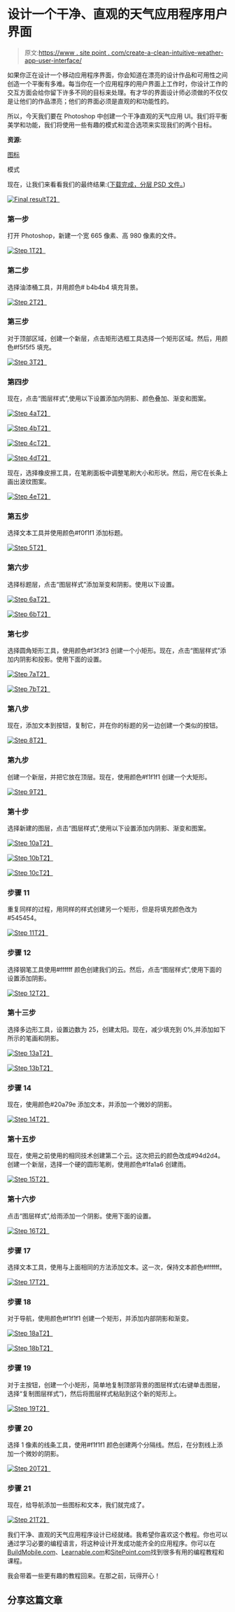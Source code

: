 # 设计一个干净、直观的天气应用程序用户界面

> 原文:[https://www . site point . com/create-a-clean-intuitive-weather-app-user-interface/](https://www.sitepoint.com/create-a-clean-intuitive-weather-app-user-interface/)

如果你正在设计一个移动应用程序界面，你会知道在漂亮的设计作品和可用性之间创造一个平衡有多难。每当你在一个应用程序的用户界面上工作时，你设计工作的交互方面会给你留下许多不同的目标来处理。有才华的界面设计师必须做的不仅仅是让他们的作品漂亮；他们的界面必须是直观的和功能性的。

所以，今天我们要在 Photoshop 中创建一个干净直观的天气应用 UI。我们将平衡美学和功能，我们将使用一些有趣的模式和混合选项来实现我们的两个目标。

**资源:**

[图标](http://www.smashingmagazine.com/2011/12/29/freebie-free-vector-web-icons-91-icons/)

模式

现在，让我们来看看我们的最终结果:([下载完成，分层 PSD 文件。](https://www.dropbox.com/s/qyehjbj2zsv2f9i/clean-weather-app-ui.zip))

[![Final result](../Images/13c1bbbdbd55cf274ed8c94bae813ea6.png)T2】](https://www.sitepoint.com/wp-content/uploads/2013/01/Final-result7.jpg)

### 第一步

打开 Photoshop，新建一个宽 665 像素、高 980 像素的文件。

[![Step 1](../Images/e41ca8cda78c0f1ab74f74702a3c0174.png)T2】](https://www.sitepoint.com/wp-content/uploads/2013/01/Step-19.jpg)

### 第二步

选择油漆桶工具，并用颜色# b4b4b4 填充背景。

[![Step 2](../Images/fcd50deadb13239531dee40285c2cbd0.png)T2】](https://www.sitepoint.com/wp-content/uploads/2013/01/Step-22.jpg)

### 第三步

对于顶部区域，创建一个新层，点击矩形选框工具选择一个矩形区域。然后，用颜色#f5f5f5 填充。

[![Step 3](../Images/e7f54f8964653f1acf6f288639562a24.png)T2】](https://www.sitepoint.com/wp-content/uploads/2013/01/Step-32.jpg)

### 第四步

现在，点击“图层样式”,使用以下设置添加内阴影、颜色叠加、渐变和图案。

[![Step 4a](../Images/eb997c90f946d248ead47031e4905ae1.png)T2】](https://www.sitepoint.com/wp-content/uploads/2013/01/Step-4a.jpg)

[![Step 4b](../Images/2c72c534e5bf6bfc26159bf4845fb112.png)T2】](https://www.sitepoint.com/wp-content/uploads/2013/01/Step-4b.jpg)

[![Step 4c](../Images/5601fcb88840a235a0d49024a969f1c6.png)T2】](https://www.sitepoint.com/wp-content/uploads/2013/01/Step-4c.jpg)

[![Step 4d](../Images/79168508a9ef160d7d5164ab055d9ce7.png)T2】](https://www.sitepoint.com/wp-content/uploads/2013/01/Step-4d.jpg)

现在，选择橡皮擦工具，在笔刷面板中调整笔刷大小和形状。然后，用它在长条上画出波纹图案。

[![Step 4e](../Images/ca3d8673719d172a32dfa9b0eae9e5b1.png)T2】](https://www.sitepoint.com/wp-content/uploads/2013/01/Step-4e.jpg)

### 第五步

选择文本工具并使用颜色#f0f1f1 添加标题。

[![Step 5](../Images/8d51820148b81627bc97b61cdf6b9139.png)T2】](https://www.sitepoint.com/wp-content/uploads/2013/01/Step-52.jpg)

### 第六步

选择标题层，点击“图层样式”添加渐变和阴影。使用以下设置。

[![Step 6a](../Images/5939ebf80fab874f0b57e77c6e07a72f.png)T2】](https://www.sitepoint.com/wp-content/uploads/2013/01/Step-6a.jpg)

[![Step 6b](../Images/112e8f355901e02c19413c6704a0d13a.png)T2】](https://www.sitepoint.com/wp-content/uploads/2013/01/Step-6b.jpg)

### 第七步

选择圆角矩形工具，使用颜色#f3f3f3 创建一个小矩形。现在，点击“图层样式”添加内阴影和投影。使用下面的设置。

[![Step 7a](../Images/5b45291135be3cf53f83bab41c4eee74.png)T2】](https://www.sitepoint.com/wp-content/uploads/2013/01/Step-7a1.jpg)

[![Step 7b](../Images/b29f64e7c1a89b66acae8cb2102954ad.png)T2】](https://www.sitepoint.com/wp-content/uploads/2013/01/Step-7b1.jpg)

### 第八步

现在，添加文本到按钮，复制它，并在你的标题的另一边创建一个类似的按钮。

[![Step 8](../Images/064c1f592a7eebbff2a9caa457cfea77.png)T2】](https://www.sitepoint.com/wp-content/uploads/2013/01/Step-82.jpg)

### 第九步

创建一个新层，并把它放在顶层。现在，使用颜色#f1f1f1 创建一个大矩形。

[![Step 9](../Images/c36f74724b6195da9871620d505cf57b.png)T2】](https://www.sitepoint.com/wp-content/uploads/2013/01/Step-92.jpg)

### 第十步

选择新建的图层，点击“图层样式”,使用以下设置添加内阴影、渐变和图案。

[![Step 10a](../Images/894fdd6bd2ef812fdb79775504daebf9.png)T2】](https://www.sitepoint.com/wp-content/uploads/2013/01/Step-10a.jpg)

[![Step 10b](../Images/b3f509514af785200cb7053c772cca85.png)T2】](https://www.sitepoint.com/wp-content/uploads/2013/01/Step-10b.jpg)

[![Step 10c](../Images/07172e68dc256b2330baa8479a5cc2f1.png)T2】](https://www.sitepoint.com/wp-content/uploads/2013/01/Step-10c.jpg)

### 步骤 11

重复同样的过程，用同样的样式创建另一个矩形，但是将填充颜色改为#545454。

[![Step 11](../Images/23595863df97ee87739b419904744269.png)T2】](https://www.sitepoint.com/wp-content/uploads/2013/01/Step-112.jpg)

### 步骤 12

选择钢笔工具使用#ffffff 颜色创建我们的云。然后，点击“图层样式”,使用下面的设置添加阴影。

[![Step 12](../Images/26fd543d7faa2f1054709ef29c2e41bb.png)T2】](https://www.sitepoint.com/wp-content/uploads/2013/01/Step-122.jpg)

### 第十三步

选择多边形工具，设置边数为 25，创建太阳。现在，减少填充到 0%,并添加如下所示的笔画和阴影。

[![Step 13a](../Images/a1c97fe0bd3abff413b77289edb8c61f.png)T2】](https://www.sitepoint.com/wp-content/uploads/2013/01/Step-13a.jpg)

[![Step 13b](../Images/d57ddc9c483e6a78c7ff74dab3328494.png)T2】](https://www.sitepoint.com/wp-content/uploads/2013/01/Step-13b.jpg)

### 步骤 14

现在，使用颜色#20a79e 添加文本，并添加一个微妙的阴影。

[![Step 14](../Images/f0c67f738426dc3c6283a3926b2175ea.png)T2】](https://www.sitepoint.com/wp-content/uploads/2013/01/Step-142.jpg)

### 第十五步

现在，使用之前使用的相同技术创建第二个云。这次把云的颜色改成#94d2d4。创建一个新层，选择一个硬的圆形笔刷，使用颜色#1fa1a6 创建雨。

[![Step 15](../Images/6d72fae96bc652b7395bd51eb1ccb3ad.png)T2】](https://www.sitepoint.com/wp-content/uploads/2013/01/Step-152.jpg)

### 第十六步

点击“图层样式”,给雨添加一个阴影。使用下面的设置。

[![Step 16](../Images/0015ae0b31994fa6d0dc16aecb020869.png)T2】](https://www.sitepoint.com/wp-content/uploads/2013/01/Step-161.jpg)

### 步骤 17

选择文本工具，使用与上面相同的方法添加文本。这一次，保持文本颜色#ffffff。

[![Step 17](../Images/91a738a8c8570079809ccce964f32749.png)T2】](https://www.sitepoint.com/wp-content/uploads/2013/01/Step-172.jpg)

### 步骤 18

对于导航，使用颜色#f1f1f1 创建一个矩形，并添加内部阴影和渐变。

[![Step 18a](../Images/8dc9eaf5ade3a940a3d77eff72b2bfa9.png)T2】](https://www.sitepoint.com/wp-content/uploads/2013/01/Step-18a.jpg)

[![Step 18b](../Images/cb96965db1ae7edf811ba36db674afef.png)T2】](https://www.sitepoint.com/wp-content/uploads/2013/01/Step-18b.jpg)

### 步骤 19

对于主按钮，创建一个小矩形，简单地复制顶部背景的图层样式(右键单击图层，选择“复制图层样式”)，然后将图层样式粘贴到这个新的矩形上。

[![Step 19](../Images/348863b6f955372b3df6344edc427ec8.png)T2】](https://www.sitepoint.com/wp-content/uploads/2013/01/Step-191.jpg)

### 步骤 20

选择 1 像素的线条工具，使用#f1f1f1 颜色创建两个分隔线。然后，在分割线上添加一个微妙的阴影。

[![Step 20](../Images/1c0fd8f4719af07acb44c3ad0c218844.png)T2】](https://www.sitepoint.com/wp-content/uploads/2013/01/Step-20.jpg)

### 步骤 21

现在，给导航添加一些图标和文本，我们就完成了。

[![Step 21](../Images/6cac12122dd7fbfdb34accd7108b6072.png)T2】](https://www.sitepoint.com/wp-content/uploads/2013/01/Step-211.jpg)

我们干净、直观的天气应用程序设计已经就绪。我希望你喜欢这个教程。你也可以通过学习必要的编程语言，将这种设计开发成功能齐全的应用程序。你可以在[BuildMobile.com](https://www.sitepoint.com)、[Learnable.com](https://learnable.com/)和[SitePoint.com](https://www.sitepoint.com/)找到很多有用的编程教程和课程。

我会带着一些更有趣的教程回来。在那之前，玩得开心！

## 分享这篇文章